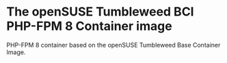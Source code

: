 # The openSUSE Tumbleweed BCI PHP-FPM 8 Container image

PHP-FPM 8 container based on the openSUSE Tumbleweed Base Container Image.
